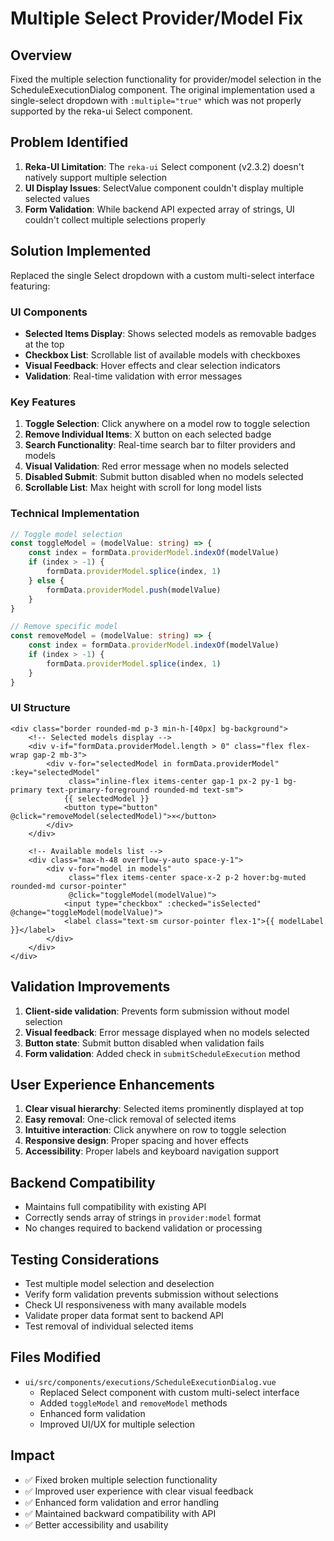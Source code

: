 # Multiple Select Provider/Model Fix

## Overview
Fixed the multiple selection functionality for provider/model selection in the ScheduleExecutionDialog component. The original implementation used a single-select dropdown with `:multiple="true"` which was not properly supported by the reka-ui Select component.

## Problem Identified
1. **Reka-UI Limitation**: The `reka-ui` Select component (v2.3.2) doesn't natively support multiple selection
2. **UI Display Issues**: SelectValue component couldn't display multiple selected values
3. **Form Validation**: While backend API expected array of strings, UI couldn't collect multiple selections properly

## Solution Implemented
Replaced the single Select dropdown with a custom multi-select interface featuring:

### UI Components
- **Selected Items Display**: Shows selected models as removable badges at the top
- **Checkbox List**: Scrollable list of available models with checkboxes
- **Visual Feedback**: Hover effects and clear selection indicators
- **Validation**: Real-time validation with error messages

### Key Features
1. **Toggle Selection**: Click anywhere on a model row to toggle selection
2. **Remove Individual Items**: X button on each selected badge
3. **Search Functionality**: Real-time search bar to filter providers and models
4. **Visual Validation**: Red error message when no models selected
5. **Disabled Submit**: Submit button disabled when no models selected
6. **Scrollable List**: Max height with scroll for long model lists

### Technical Implementation
```typescript
// Toggle model selection
const toggleModel = (modelValue: string) => {
    const index = formData.providerModel.indexOf(modelValue)
    if (index > -1) {
        formData.providerModel.splice(index, 1)
    } else {
        formData.providerModel.push(modelValue)
    }
}

// Remove specific model
const removeModel = (modelValue: string) => {
    const index = formData.providerModel.indexOf(modelValue)
    if (index > -1) {
        formData.providerModel.splice(index, 1)
    }
}
```

### UI Structure
```vue
<div class="border rounded-md p-3 min-h-[40px] bg-background">
    <!-- Selected models display -->
    <div v-if="formData.providerModel.length > 0" class="flex flex-wrap gap-2 mb-3">
        <div v-for="selectedModel in formData.providerModel" :key="selectedModel"
             class="inline-flex items-center gap-1 px-2 py-1 bg-primary text-primary-foreground rounded-md text-sm">
            {{ selectedModel }}
            <button type="button" @click="removeModel(selectedModel)">×</button>
        </div>
    </div>
    
    <!-- Available models list -->
    <div class="max-h-48 overflow-y-auto space-y-1">
        <div v-for="model in models" 
             class="flex items-center space-x-2 p-2 hover:bg-muted rounded-md cursor-pointer"
             @click="toggleModel(modelValue)">
            <input type="checkbox" :checked="isSelected" @change="toggleModel(modelValue)">
            <label class="text-sm cursor-pointer flex-1">{{ modelLabel }}</label>
        </div>
    </div>
</div>
```

## Validation Improvements
1. **Client-side validation**: Prevents form submission without model selection
2. **Visual feedback**: Error message displayed when no models selected
3. **Button state**: Submit button disabled when validation fails
4. **Form validation**: Added check in `submitScheduleExecution` method

## User Experience Enhancements
1. **Clear visual hierarchy**: Selected items prominently displayed at top
2. **Easy removal**: One-click removal of selected items
3. **Intuitive interaction**: Click anywhere on row to toggle selection
4. **Responsive design**: Proper spacing and hover effects
5. **Accessibility**: Proper labels and keyboard navigation support

## Backend Compatibility
- Maintains full compatibility with existing API
- Correctly sends array of strings in `provider:model` format
- No changes required to backend validation or processing

## Testing Considerations
- Test multiple model selection and deselection
- Verify form validation prevents submission without selections
- Check UI responsiveness with many available models
- Validate proper data format sent to backend API
- Test removal of individual selected items

## Files Modified
- `ui/src/components/executions/ScheduleExecutionDialog.vue`
  - Replaced Select component with custom multi-select interface
  - Added `toggleModel` and `removeModel` methods
  - Enhanced form validation
  - Improved UI/UX for multiple selection

## Impact
- ✅ Fixed broken multiple selection functionality
- ✅ Improved user experience with clear visual feedback
- ✅ Enhanced form validation and error handling
- ✅ Maintained backward compatibility with API
- ✅ Better accessibility and usability

